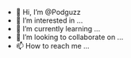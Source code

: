 - 👋 Hi, I’m @Podguzz
- 👀 I’m interested in ...
- 🌱 I’m currently learning ...
- 💞️ I’m looking to collaborate on ...
- 📫 How to reach me ...

<!---
Podguzz/Podguzz is a ✨ special ✨ repository because its `README.md` (this file) appears on your GitHub profile.
You can click the Preview link to take a look at your changes.
--->
